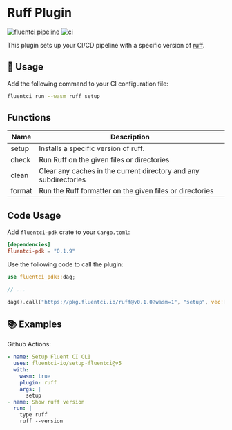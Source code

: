 # Ruff Plugin

[![fluentci pipeline](https://shield.fluentci.io/x/ruff)](https://pkg.fluentci.io/ruff)
[![ci](https://github.com/fluentci-io/ruff-plugin/actions/workflows/ci.yml/badge.svg)](https://github.com/fluentci-io/ruff-plugin/actions/workflows/ci.yml)

This plugin sets up your CI/CD pipeline with a specific version of [ruff](https://github.com/astral-sh/ruff).

## 🚀 Usage

Add the following command to your CI configuration file:

```bash
fluentci run --wasm ruff setup
```

## Functions

| Name   | Description                                |
| ------ | ------------------------------------------ |
| setup  | Installs a specific version of ruff.       |
| check  | Run Ruff on the given files or directories |
| clean  | Clear any caches in the current directory and any subdirectories |
| format | Run the Ruff formatter on the given files or directories |

## Code Usage

Add `fluentci-pdk` crate to your `Cargo.toml`:

```toml
[dependencies]
fluentci-pdk = "0.1.9"
```

Use the following code to call the plugin:

```rust
use fluentci_pdk::dag;

// ...

dag().call("https://pkg.fluentci.io/ruff@v0.1.0?wasm=1", "setup", vec!["latest"])?;
```

## 📚 Examples

Github Actions:

```yaml
- name: Setup Fluent CI CLI
  uses: fluentci-io/setup-fluentci@v5
  with:
    wasm: true
    plugin: ruff
    args: |
      setup
- name: Show ruff version
  run: |
    type ruff
    ruff --version
```
